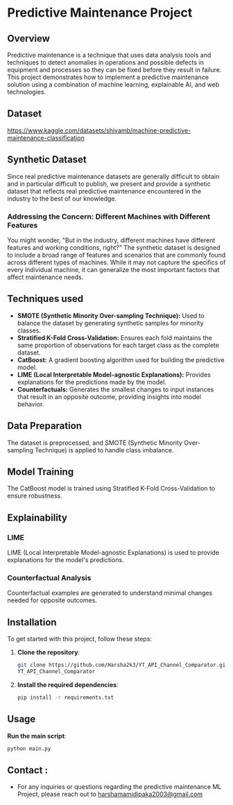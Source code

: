 # Predictive Maintenance Project

## Overview
Predictive maintenance is a technique that uses data analysis tools and techniques to detect anomalies in operations and possible defects in equipment and processes so they can be fixed before they result in failure. This project demonstrates how to implement a predictive maintenance solution using a combination of machine learning, explainable AI, and web technologies.

## Dataset
https://www.kaggle.com/datasets/shivamb/machine-predictive-maintenance-classification

## Synthetic Dataset
Since real predictive maintenance datasets are generally difficult to obtain and in particular difficult to publish, we present and provide a synthetic dataset that reflects real predictive maintenance encountered in the industry to the best of our knowledge.
### Addressing the Concern: Different Machines with Different Features
You might wonder, "But in the industry, different machines have different features and working conditions, right?" The synthetic dataset is designed to include a broad range of features and scenarios that are commonly found across different types of machines. While it may not capture the specifics of every individual machine, it can generalize the most important factors that affect maintenance needs.

## Techniques used
- **SMOTE (Synthetic Minority Over-sampling Technique):** Used to balance the dataset by generating synthetic samples for minority classes.
- **Stratified K-Fold Cross-Validation:** Ensures each fold maintains the same proportion of observations for each target class as the complete dataset.
- **CatBoost:** A gradient boosting algorithm used for building the predictive model.
- **LIME (Local Interpretable Model-agnostic Explanations):** Provides explanations for the predictions made by the model.
- **Counterfactuals:** Generates the smallest changes to input instances that result in an opposite outcome, providing insights into model behavior.

## Data Preparation
The dataset is preprocessed, and SMOTE (Synthetic Minority Over-sampling Technique) is applied to handle class imbalance.

## Model Training
The CatBoost model is trained using Stratified K-Fold Cross-Validation to ensure robustness.

## Explainability
### LIME
LIME (Local Interpretable Model-agnostic Explanations) is used to provide explanations for the model's predictions.
### Counterfactual Analysis
Counterfactual examples are generated to understand minimal changes needed for opposite outcomes.


## Installation

To get started with this project, follow these steps:

1. **Clone the repository**:
    ```bash
    git clone https://github.com/Harsha2k3/YT_API_Channel_Comparator.git
    YT_API_Channel_Comparator
    ```

2. **Install the required dependencies**:
    ```bash
    pip install -r requirements.txt


## Usage

**Run the main script**:
  ```bash
  python main.py
  ```

## Contact :
- For any inquiries or questions regarding the predictive maintenance ML Project, please reach out to harshamamidipaka2003@gmail.com

